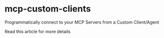 # mcp-custom-clients
Programmatically connect to your MCP Servers from a Custom Client/Agent

Read this article for more details
